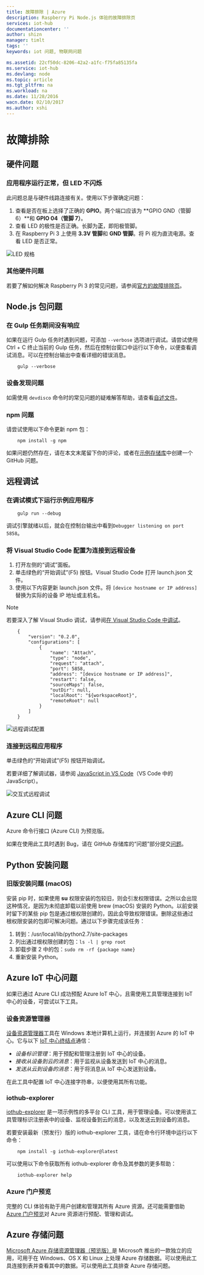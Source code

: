```yaml
---
title: 故障排除 | Azure
description: Raspberry Pi Node.js 体验的故障排除页
services: iot-hub
documentationcenter: ''
author: shizn
manager: timlt
tags: ''
keywords: iot 问题, 物联网问题

ms.assetid: 22cf50dc-8206-42a2-a1fc-f75fa85135fa
ms.service: iot-hub
ms.devlang: node
ms.topic: article
ms.tgt_pltfrm: na
ms.workload: na
ms.date: 11/28/2016
wacn.date: 02/10/2017
ms.author: xshi
---
```


# 故障排除
## 硬件问题
### 应用程序运行正常，但 LED 不闪烁
此问题总是与硬件线路连接有关。使用以下步骤确定问题：

1. 查看是否在板上选择了正确的 **GPIO**。两个端口应该为 **GPIO GND（管脚 6）**和 **GPIO 04（管脚 7）**。
2. 查看 LED 的极性是否正确。长脚为**正**，即阳极管脚。
3. 在 Raspberry Pi 3 上使用 **3.3V 管脚**和 **GND 管脚**。将 Pi 视为直流电源。查看 LED 是否正常。

![LED 规格](./media/iot-hub-raspberry-pi-lessons/troubleshooting/led_spec.png)  

### 其他硬件问题
若要了解如何解决 Raspberry Pi 3 的常见问题，请参阅[官方的故障排除页](http://elinux.org/R-Pi_Troubleshooting)。

## Node.js 包问题
### 在 Gulp 任务期间没有响应
如果在运行 Gulp 任务时遇到问题，可添加 `--verbose` 选项进行调试。请尝试使用 Ctrl + C 终止当前的 Gulp 任务，然后在控制台窗口中运行以下命令，以便查看调试消息。可以在控制台输出中查看详细的错误消息。

```
    gulp --verbose
```

### 设备发现问题
如需使用 `devdisco` 命令时的常见问题的疑难解答帮助，请查看[自述文件](https://github.com/Azure/device-discovery-cli/blob/develop/readme.md)。

### npm 问题
请尝试使用以下命令更新 npm 包：

```
    npm install -g npm
```

如果问题仍然存在，请在本文末尾留下你的评论，或者在[示例存储库](https://github.com/Azure-Samples/iot-hub-node-raspberrypi-getting-started)中创建一个 GitHub 问题。

## 远程调试
### 在调试模式下运行示例应用程序

```
    gulp run --debug
```

调试引擎就绪以后，就会在控制台输出中看到```Debugger listening on port 5858```。

### 将 Visual Studio Code 配置为连接到远程设备
1. 打开左侧的“调试”面板。
2. 单击绿色的“开始调试”(F5) 按钮。Visual Studio Code 打开 launch.json 文件。
3. 使用以下内容更新 launch.json 文件。将 `[device hostname or IP address]` 替换为实际的设备 IP 地址或主机名。

> [!NOTE]
若要深入了解 Visual Studio 调试，请参阅[在 Visual Studio Code 中调试](https://code.visualstudio.com/Docs/editor/debugging#_launchjson-attributes)。

```
    {
        "version": "0.2.0",
        "configurations": [
            {
                "name": "Attach",
                "type": "node",
                "request": "attach",
                "port": 5858,
                "address": "[device hostname or IP address]",
                "restart": false,
                "sourceMaps": false,
                "outDir": null,
                "localRoot": "${workspaceRoot}",
                "remoteRoot": null
            }
        ]
    }
```

   ![远程调试配置](./media/iot-hub-raspberry-pi-lessons/troubleshooting/remote_debugging_configuration.png)  

### 连接到远程应用程序
单击绿色的“开始调试”(F5) 按钮开始调试。

若要详细了解调试器，请参阅 [JavaScript in VS Code](https://code.visualstudio.com/docs/languages/javascript#_debugging)（VS Code 中的 JavaScript）。

![交互式远程调试](./media/iot-hub-raspberry-pi-lessons/troubleshooting/remote_debugging_interactive.png)  

## Azure CLI 问题
Azure 命令行接口 (Azure CLI) 为预览版。

如果在使用此工具时遇到 Bug，请在 GitHub 存储库的“问题”部分提交[问题](https://github.com/Azure/azure-cli/issues)。

## Python 安装问题
### 旧版安装问题 (macOS)
安装 pip 时，如果使用 **su** 权限安装的包较旧，则会引发权限错误。之所以会出现这种情况，是因为未彻底卸载以前使用 brew (macOS) 安装的 Python。以前安装时留下的某些 pip 包是通过根权限创建的，因此会导致权限错误。删除这些通过根权限安装的包即可解决问题。通过以下步骤完成该任务：

1. 转到：/usr/local/lib/python2.7/site-packages
2. 列出通过根权限创建的包：`ls -l | grep root`
3. 卸载步骤 2 中的包：`sudo rm -rf {package name}`
4. 重新安装 Python。

## Azure IoT 中心问题
如果已通过 Azure CLI 成功预配 Azure IoT 中心，且需使用工具管理连接到 IoT 中心的设备，可尝试以下工具。

### 设备资源管理器
[设备资源管理器](https://github.com/Azure/azure-iot-sdk-csharp/blob/master/tools/DeviceExplorer)工具在 Windows 本地计算机上运行，并连接到 Azure 的 IoT 中心。它与以下 [IoT 中心终结点](./iot-hub-devguide.md)通信：

* *设备标识管理*：用于预配和管理注册到 IoT 中心的设备。
* *接收从设备到云的消息*：用于监视从设备发送到 IoT 中心的消息。
* *发送从云到设备的消息*：用于将消息从 IoT 中心发送到设备。

在此工具中配置 IoT 中心连接字符串，以便使用其所有功能。

### iothub-explorer
[iothub-explorer](https://github.com/Azure/iothub-explorer) 是一项示例性的多平台 CLI 工具，用于管理设备。可以使用该工具管理标识注册表中的设备、监视设备到云的消息，以及发送云到设备的消息。

若要安装最新（预发行）版的 iothub-explorer 工具，请在命令行环境中运行以下命令：

```
    npm install -g iothub-explorer@latest
```

可以使用以下命令获取所有 iothub-explorer 命令及其参数的更多帮助：

```
    iothub-explorer help
```

### Azure 门户预览
完整的 CLI 体验有助于用户创建和管理其所有 Azure 资源。还可能需要借助 [Azure 门户预览](../azure-portal-overview.md)对 Azure 资源进行预配、管理和调试。

## Azure 存储问题
[Microsoft Azure 存储资源管理器（预览版）](http://storageexplorer.com)是 Microsoft 推出的一款独立的应用，可用于在 Windows、OS X 和 Linux 上处理 Azure 存储数据。可以使用此工具连接到表并查看其中的数据。可以使用此工具排查 Azure 存储问题。

<!---HONumber=Mooncake_0206_2017-->
<!--Update_Description:update wording and link references-->